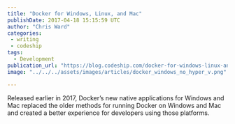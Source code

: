 ```yaml
---
title: "Docker for Windows, Linux, and Mac"
publishDate: 2017-04-18 15:15:59 UTC
author: "Chris Ward"
categories:
 - writing
 - codeship
tags:
  - Development
publication_url: "https://blog.codeship.com/docker-for-windows-linux-and-mac/"
image: "../../../assets/images/articles/docker_windows_no_hyper_v.png"

---
```

Released earlier in 2017, Docker’s new native applications for Windows and Mac replaced the older methods for running Docker on Windows and Mac and created a better experience for developers using those platforms.

